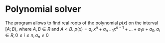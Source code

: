 # Polynomial solver
The program allows to find real roots of the polynomial $p(x)$ on the interval $[A; B)$, where $A,B \in R$ and $A < B$.
$p(x)=a_nx^n+a_{n−1}x^{n−1}+ \ldots +a_1x+a_0,a_i \in R,0 \leq i \leq n,a_n \neq 0$
